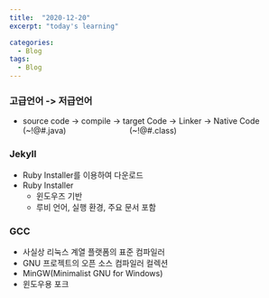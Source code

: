 ```yaml
---
title:  "2020-12-20"
excerpt: "today's learning"

categories:
  - Blog
tags:
  - Blog
---
```


### 고급언어 -> 저급언어
* source code   -> compile  -> target Code  -> Linker -> Native Code  
   (~!@#.java)&ensp;&ensp;&emsp;&emsp;&emsp;&emsp;&emsp;&emsp;&emsp;(~!@#.class)


  
### Jekyll
* Ruby Installer를 이용하여 다운로드  
* Ruby Installer 
  * 윈도우즈 기반  
  * 루비 언어, 실행 환경, 주요 문서 포함
  
  

### GCC
* 사실상 리눅스 계열 플랫폼의 표준 컴파일러
* GNU 프로젝트의 오픈 소스 컴파일러 컬렉션
* MinGW(Minimalist GNU for Windows)  
* 윈도우용 포크
